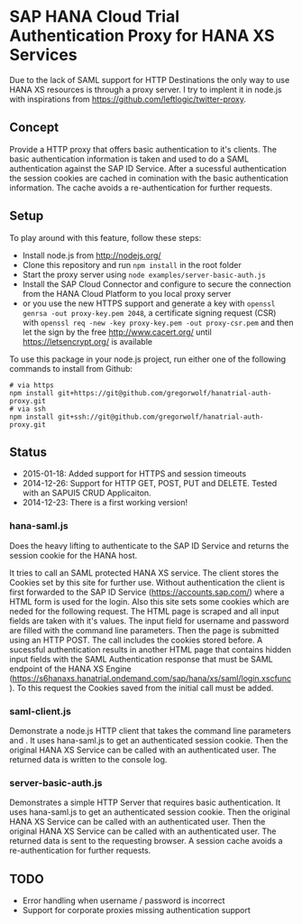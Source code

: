 # SAP HANA Cloud Trial Authentication Proxy for HANA XS Services

Due to the lack of SAML support for HTTP Destinations the only way to use HANA XS resources is through a proxy server. I try to implent it in node.js with inspirations from https://github.com/leftlogic/twitter-proxy.

## Concept

Provide a HTTP proxy that offers basic authentication to it's clients. The basic authentication information is taken and used to do a SAML authentication against the SAP ID Service. After a sucessful authentication the session cookies are cached in comination with the basic authentication information. The cache avoids a re-authentication for further requests.

## Setup

To play around with this feature, follow these steps:

* Install node.js from http://nodejs.org/
* Clone this repository and run `npm install` in the root folder
* Start the proxy server using `node examples/server-basic-auth.js`
* Install the SAP Cloud Connector and configure to secure the connection from the HANA Cloud Platform to you local proxy server
* or you use the new HTTPS support and generate a key with `openssl genrsa -out proxy-key.pem 2048`, a certificate signing request (CSR) with `openssl req -new -key proxy-key.pem -out proxy-csr.pem` and then let the sign by the free http://www.cacert.org/ until https://letsencrypt.org/ is available

To use this package in your node.js project, run either one of the following commands to install from Github:

```shell
# via https
npm install git+https://git@github.com/gregorwolf/hanatrial-auth-proxy.git
# via ssh
npm install git+ssh://git@github.com/gregorwolf/hanatrial-auth-proxy.git
```

## Status

* 2015-01-18: Added support for HTTPS and session timeouts
* 2014-12-26: Support for HTTP GET, POST, PUT and DELETE. Tested with an SAPUI5 CRUD Applicaiton.
* 2014-12-23: There is a first working version!

### hana-saml.js

Does the heavy lifting to authenticate to the SAP ID Service and returns the session cookie for the HANA host. 

It tries to call an SAML protected HANA XS service. The client stores the Cookies set by this site for further use. Without authentication the client is first forwarded to the SAP ID Service (https://accounts.sap.com/) where a HTML form is used for the login. Also this site sets some cookies which are neded for the following request. The HTML page is scraped and all input fields are taken with it's values. The input field for username and password are filled with the command line parameters. Then the page is submitted using an HTTP POST. The call includes the cookies stored before. A sucessful authentication results in another HTML page that contains hidden input fields with the SAML Authentication response that must be SAML endpoint of the HANA XS Engine (https://s6hanaxs.hanatrial.ondemand.com/sap/hana/xs/saml/login.xscfunc). To this request the Cookies saved from the initial call must be added.

### saml-client.js

Demonstrate a node.js HTTP client that takes the command line parameters <username> and <password>. It uses hana-saml.js to get an authenticated session cookie. Then the original HANA XS Service can be called with an authenticated user. The returned data is written to the console log.

### server-basic-auth.js

Demonstrates a simple HTTP Server that requires basic authentication. It uses hana-saml.js to get an authenticated session cookie. Then the original HANA XS Service can be called with an authenticated user. Then the original HANA XS Service can be called with an authenticated user. The returned data is sent to the requesting browser. A session cache avoids a re-authentication for further requests.

TODO
----

* Error handling when username / password is incorrect
* Support for corporate proxies missing authentication support
